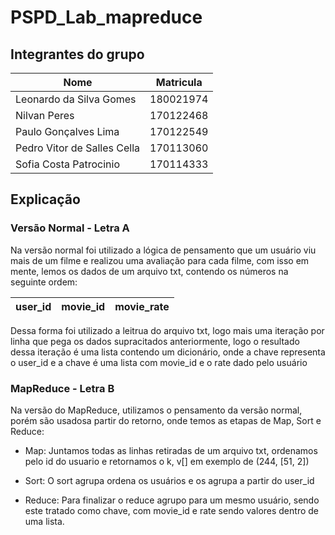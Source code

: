 # PSPD_Lab_mapreduce


## Integrantes do grupo
| Nome | Matricula  |
|------------|-----------
|Leonardo da Silva Gomes |180021974
|Nilvan Peres | 170122468
|Paulo Gonçalves Lima |170122549
|Pedro Vitor de Salles Cella |170113060
|Sofia Costa Patrocinio |170114333


## Explicação


### Versão Normal - Letra A

Na versão normal foi utilizado a lógica de pensamento que um usuário viu mais de um filme e realizou uma avaliação para cada filme, com isso em mente, lemos os dados de um arquivo txt, contendo os números na seguinte ordem:

| user_id | movie_id  | movie_rate | 
|------------|----------- |-----------

Dessa forma foi utilizado a leitrua do arquivo txt, logo mais uma iteração por linha que pega os dados supracitados anteriormente, logo o resultado dessa iteração é uma lista contendo um dicionário, onde a chave representa o user_id e a chave é uma lista com movie_id e o rate dado pelo usuário

### MapReduce - Letra B

Na versão do MapReduce, utilizamos o pensamento da versão normal, porém são usadosa partir do retorno, onde temos as etapas de Map, Sort e Reduce:

- Map:
  Juntamos todas as linhas retiradas de um arquivo txt, ordenamos pelo id do usuario e retornamos o k, v[] em exemplo de (244, [51, 2])

- Sort:
  O sort agrupa ordena os usuários e os agrupa a partir do user_id

- Reduce:
  Para finalizar o reduce agrupo para um mesmo usuário, sendo este tratado como chave, com movie_id e rate sendo valores dentro de uma lista. 

